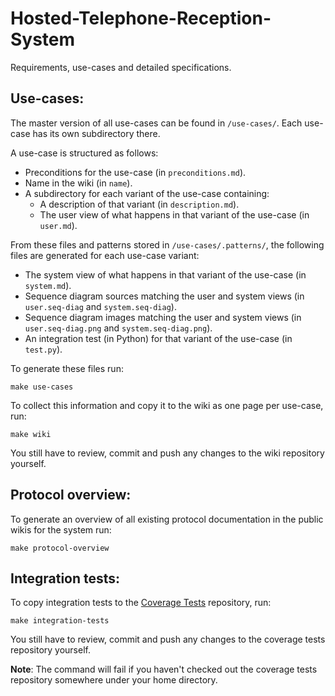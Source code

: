 Hosted-Telephone-Reception-System
=================================

Requirements, use-cases and detailed specifications.


Use-cases:
----------

The master version of all use-cases can be found in `/use-cases/`.  Each
use-case has its own subdirectory there.

A use-case is structured as follows:

- Preconditions for the use-case (in `preconditions.md`).
- Name in the wiki (in `name`).
- A subdirectory for each variant of the use-case containing:
  + A description of that variant (in `description.md`).
  + The user view of what happens in that variant of the use-case (in `user.md`).

From these files and patterns stored in `/use-cases/.patterns/`, the following
files are generated for each use-case variant:

+ The system view of what happens in that variant of the use-case (in `system.md`).
+ Sequence diagram sources matching the user and system views (in `user.seq-diag` and `system.seq-diag`).
+ Sequence diagram images matching the user and system views (in `user.seq-diag.png` and `system.seq-diag.png`).
+ An integration test (in Python) for that variant of the use-case (in `test.py`).

To generate these files run:
```shell
make use-cases
```

To collect this information and copy it to the wiki as one page per use-case, run:
```shell
make wiki
```
You still have to review, commit and push any changes to the wiki repository yourself.


Protocol overview:
------------------

To generate an overview of all existing protocol documentation in the public
wikis for the system run:
```shell
make protocol-overview
```


Integration tests:
------------------

To copy integration tests to the [Coverage Tests](https://github.com/AdaHeads/Coverage_Tests)
repository, run:
```shell
make integration-tests
```
You still have to review, commit and push any changes to the coverage
tests repository yourself.

**Note**: The command will fail if you haven't checked out the
coverage tests repository somewhere under your home directory.

